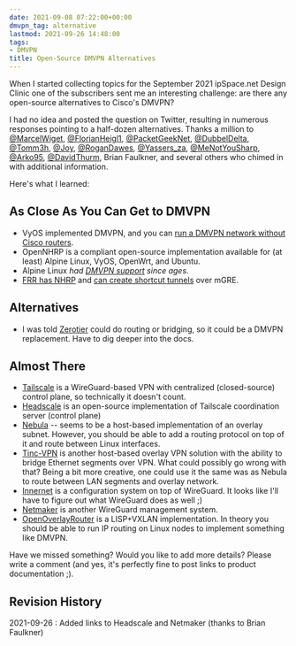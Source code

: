 ```yaml
---
date: 2021-09-08 07:22:00+00:00
dmvpn_tag: alternative
lastmod: 2021-09-26 14:48:00
tags:
- DMVPN
title: Open-Source DMVPN Alternatives
---
```

When I started collecting topics for the September 2021 ipSpace.net Design Clinic one of the subscribers sent me an interesting challenge: are there any open-source alternatives to Cisco's DMVPN?

I had no idea and posted the question on Twitter, resulting in numerous responses pointing to a half-dozen alternatives. Thanks a million to [@MarcelWiget](https://twitter.com/MarcelWiget/status/1432391938569814016), [@FlorianHeigl1](https://twitter.com/FlorianHeigl1/status/1432393573744402441), [@PacketGeekNet](https://twitter.com/packetgeeknet/status/1432395175263932420), [@DubbelDelta](https://twitter.com/dubbeldelta/status/1432398847393816581), [@Tomm3h](https://twitter.com/tomm3h/status/1432399630499713026), [@Joy](https://twitter.com/joy/status/1432400041289781248), [@RoganDawes](https://twitter.com/RoganDawes/status/1432401266592911361), [@Yassers_za](https://twitter.com/yassers_za/status/1432413744882147330), [@MeNotYouSharp](https://twitter.com/menotyousharp/status/1432416495544504325), [@Arko95](https://twitter.com/arko95/status/1432435935782834184), [@DavidThurm](https://twitter.com/davidthurm/status/1432436541167652864), Brian Faulkner, and several others who chimed in with additional information.

Here's what I learned:
<!--more-->
## As Close As You Can Get to DMVPN

* VyOS implemented DMVPN, and you can [run a DMVPN network without Cisco routers](https://github.com/nirinarisantatra/DMVPN).
* OpenNHRP is a compliant open-source implementation available for (at least) Alpine Linux, VyOS, OpenWrt, and Ubuntu.
* Alpine Linux *had [DMVPN support](https://wiki.alpinelinux.org/wiki/Dynamic_Multipoint_VPN_(DMVPN)) since ages*.
* [FRR has NHRP](https://docs.frrouting.org/en/latest/nhrpd.html#) and [can create shortcut tunnels](https://docs.frrouting.org/en/latest/nhrpd.html#clicmd-ip-nhrp-shortcut) over mGRE.

## Alternatives

* I was told [Zerotier](https://www.zerotier.com/) could do routing or bridging, so it could be a DMVPN replacement. Have to dig deeper into the docs.

## Almost There

* [Tailscale](https://tailscale.com/) is a WireGuard-based VPN with centralized (closed-source) control plane, so technically it doesn't count.
* [Headscale](https://github.com/juanfont/headscale) is an open-source implementation of Tailscale coordination server (control plane)
* [Nebula](https://github.com/slackhq/nebula/blob/master/README.md) -- seems to be a host-based implementation of an overlay subnet. However, you should be able to add a routing protocol on top of it and route between Linux interfaces. 
* [Tinc-VPN](https://www.tinc-vpn.org/) is another host-based overlay VPN solution with the ability to bridge Ethernet segments over VPN. What could possibly go wrong with that? Being a bit more creative, one could use it the same was as Nebula to route between LAN segments and overlay network.
* [Innernet](https://blog.tonari.no/introducing-innernet) is a configuration system on top of WireGuard. It looks like I'll have to figure out what WireGuard does as well ;)
* [Netmaker](https://netmaker.readthedocs.io/en/master/) is another WireGuard management system.
* [OpenOverlayRouter](https://openoverlayrouter.org/) is a LISP+VXLAN implementation. In theory you should be able to run IP routing on Linux nodes to implement something like DMVPN.

Have we missed something? Would you like to add more details? Please write a comment (and yes, it's perfectly fine to post links to product documentation ;).

## Revision History

2021-09-26
: Added links to Headscale and Netmaker (thanks to Brian Faulkner)